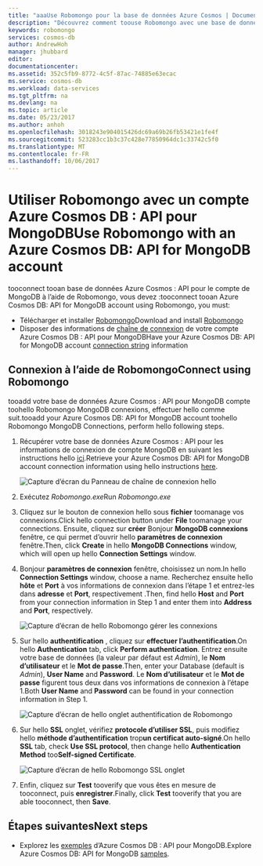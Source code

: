 ```yaml
---
title: "aaaUse Robomongo pour la base de données Azure Cosmos | Documents Microsoft"
description: "Découvrez comment toouse Robomongo avec une base de données Azure Cosmos : API pour MongoDB compte"
keywords: robomongo
services: cosmos-db
author: AndrewHoh
manager: jhubbard
editor: 
documentationcenter: 
ms.assetid: 352c5fb9-8772-4c5f-87ac-74885e63ecac
ms.service: cosmos-db
ms.workload: data-services
ms.tgt_pltfrm: na
ms.devlang: na
ms.topic: article
ms.date: 05/23/2017
ms.author: anhoh
ms.openlocfilehash: 3018243e904015426dc69a69b26fb53421e1fe4f
ms.sourcegitcommit: 523283cc1b3c37c428e77850964dc1c33742c5f0
ms.translationtype: MT
ms.contentlocale: fr-FR
ms.lasthandoff: 10/06/2017
---
```

# <a name="use-robomongo-with-an-azure-cosmos-db-api-for-mongodb-account"></a><span data-ttu-id="d6404-104">Utiliser Robomongo avec un compte Azure Cosmos DB : API pour MongoDB</span><span class="sxs-lookup"><span data-stu-id="d6404-104">Use Robomongo with an Azure Cosmos DB: API for MongoDB account</span></span>
<span data-ttu-id="d6404-105">tooconnect tooan base de données Azure Cosmos : API pour le compte de MongoDB à l’aide de Robomongo, vous devez :</span><span class="sxs-lookup"><span data-stu-id="d6404-105">tooconnect tooan Azure Cosmos DB: API for MongoDB account using Robomongo, you must:</span></span>

* <span data-ttu-id="d6404-106">Télécharger et installer [Robomongo](https://robomongo.org/)</span><span class="sxs-lookup"><span data-stu-id="d6404-106">Download and install [Robomongo](https://robomongo.org/)</span></span>
* <span data-ttu-id="d6404-107">Disposer des informations de [chaîne de connexion](connect-mongodb-account.md) de votre compte Azure Cosmos DB : API pour MongoDB</span><span class="sxs-lookup"><span data-stu-id="d6404-107">Have your Azure Cosmos DB: API for MongoDB account [connection string](connect-mongodb-account.md) information</span></span>

## <a name="connect-using-robomongo"></a><span data-ttu-id="d6404-108">Connexion à l’aide de Robomongo</span><span class="sxs-lookup"><span data-stu-id="d6404-108">Connect using Robomongo</span></span>
<span data-ttu-id="d6404-109">tooadd votre base de données Azure Cosmos : API pour MongoDB compte toohello Robomongo MongoDB connexions, effectuer hello comme suit.</span><span class="sxs-lookup"><span data-stu-id="d6404-109">tooadd your Azure Cosmos DB: API for MongoDB account toohello Robomongo MongoDB Connections, perform hello following steps.</span></span>

1. <span data-ttu-id="d6404-110">Récupérer votre base de données Azure Cosmos : API pour les informations de connexion de compte MongoDB en suivant les instructions hello [ici](connect-mongodb-account.md).</span><span class="sxs-lookup"><span data-stu-id="d6404-110">Retrieve your Azure Cosmos DB: API for MongoDB account connection information using hello instructions [here](connect-mongodb-account.md).</span></span>

    ![Capture d’écran du Panneau de chaîne de connexion hello](./media/mongodb-robomongo/connectionstringblade.png)
2. <span data-ttu-id="d6404-112">Exécutez *Robomongo.exe*</span><span class="sxs-lookup"><span data-stu-id="d6404-112">Run *Robomongo.exe*</span></span>

3. <span data-ttu-id="d6404-113">Cliquez sur le bouton de connexion hello sous **fichier** toomanage vos connexions.</span><span class="sxs-lookup"><span data-stu-id="d6404-113">Click hello connection button under **File** toomanage your connections.</span></span> <span data-ttu-id="d6404-114">Ensuite, cliquez sur **créer** Bonjour **MongoDB connexions** fenêtre, ce qui permet d’ouvrir hello **paramètres de connexion** fenêtre.</span><span class="sxs-lookup"><span data-stu-id="d6404-114">Then, click **Create** in hello **MongoDB Connections** window, which will open up hello **Connection Settings** window.</span></span>

4. <span data-ttu-id="d6404-115">Bonjour **paramètres de connexion** fenêtre, choisissez un nom.</span><span class="sxs-lookup"><span data-stu-id="d6404-115">In hello **Connection Settings** window, choose a name.</span></span> <span data-ttu-id="d6404-116">Recherchez ensuite hello **hôte** et **Port** à vos informations de connexion dans l’étape 1 et entrez-les dans **adresse** et **Port**, respectivement .</span><span class="sxs-lookup"><span data-stu-id="d6404-116">Then, find hello **Host** and **Port** from your connection information in Step 1 and enter them into **Address** and **Port**, respectively.</span></span>

    ![Capture d’écran de hello Robomongo gérer les connexions](./media/mongodb-robomongo/manageconnections.png)
5. <span data-ttu-id="d6404-118">Sur hello **authentification** , cliquez sur **effectuer l’authentification**.</span><span class="sxs-lookup"><span data-stu-id="d6404-118">On hello **Authentication** tab, click **Perform authentication**.</span></span> <span data-ttu-id="d6404-119">Entrez ensuite votre base de données (la valeur par défaut est *Admin*), le **Nom d’utilisateur** et le **Mot de passe**.</span><span class="sxs-lookup"><span data-stu-id="d6404-119">Then, enter your Database (default is *Admin*), **User Name** and **Password**.</span></span>
<span data-ttu-id="d6404-120">Le **Nom d’utilisateur** et le **Mot de passe** figurent tous deux dans vos informations de connexion à l’étape 1.</span><span class="sxs-lookup"><span data-stu-id="d6404-120">Both **User Name** and **Password** can be found in your connection information in Step 1.</span></span>

    ![Capture d’écran de hello onglet authentification de Robomongo](./media/mongodb-robomongo/authentication.png)
6. <span data-ttu-id="d6404-122">Sur hello **SSL** onglet, vérifiez **protocole d’utiliser SSL**, puis modifiez hello **méthode d’authentification** trop**un certificat auto-signé**.</span><span class="sxs-lookup"><span data-stu-id="d6404-122">On hello **SSL** tab, check **Use SSL protocol**, then change hello **Authentication Method** too**Self-signed Certificate**.</span></span>

    ![Capture d’écran de hello Robomongo SSL onglet](./media/mongodb-robomongo/SSL.png)
7. <span data-ttu-id="d6404-124">Enfin, cliquez sur **Test** tooverify que vous êtes en mesure de tooconnect, puis **enregistrer**.</span><span class="sxs-lookup"><span data-stu-id="d6404-124">Finally, click **Test** tooverify that you are able tooconnect, then **Save**.</span></span>

## <a name="next-steps"></a><span data-ttu-id="d6404-125">Étapes suivantes</span><span class="sxs-lookup"><span data-stu-id="d6404-125">Next steps</span></span>
* <span data-ttu-id="d6404-126">Explorez les [exemples](mongodb-samples.md) d’Azure Cosmos DB : API pour MongoDB.</span><span class="sxs-lookup"><span data-stu-id="d6404-126">Explore Azure Cosmos DB: API for MongoDB [samples](mongodb-samples.md).</span></span>
